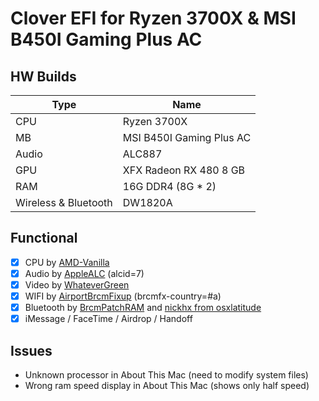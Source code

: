 # Clover EFI for Ryzen 3700X &amp; MSI B450I Gaming Plus AC

## HW Builds

| Type                 | Name                     |
|----------------------|--------------------------|
| CPU                  | Ryzen 3700X              |
| MB                   | MSI B450I Gaming Plus AC |
| Audio                | ALC887                   |
| GPU                  | XFX Radeon RX 480 8 GB   |
| RAM                  | 16G DDR4 (8G * 2)        |
| Wireless & Bluetooth | DW1820A                  |

## Functional

- [x] CPU by [AMD-Vanilla](https://github.com/AMD-OSX/AMD_Vanilla)
- [x] Audio by [AppleALC](https://github.com/acidanthera/AppleALC) (alcid=7)
- [x] Video by [WhateverGreen](https://github.com/acidanthera/WhateverGreen)
- [x] WIFI by [AirportBrcmFixup](https://github.com/acidanthera/AirportBrcmFixup) (brcmfx-country=#a)
- [x] Bluetooth by [BrcmPatchRAM](https://github.com/RehabMan/OS-X-BrcmPatchRAM) and [nickhx from osxlatitude](https://osxlatitude.com/forums/topic/11540-dw1820a-the-general-troubleshooting-thread/page/10/)
- [x] iMessage / FaceTime / Airdrop / Handoff

## Issues

- Unknown processor in About This Mac (need to modify system files)
- Wrong ram speed display in About This Mac (shows only half speed)
